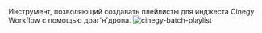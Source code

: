 Инструмент, позволяющий создавать плейлисты для инджеста Cinegy Workflow с помощью
драг'н'дропа.
![cinegy-batch-playlist](https://raw.github.com/corpix/cinegy-batch-playlist/master/screenshots/Screenshot%20from%202012-09-21%2021:38:40.png)
